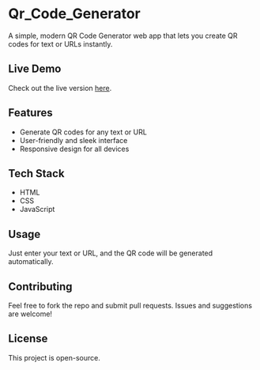 # Qr_Code_Generator

A simple, modern QR Code Generator web app that lets you create QR codes for text or URLs instantly.

## Live Demo
Check out the live version [here](https://qr-code-generator-text-url.netlify.app/).

## Features
- Generate QR codes for any text or URL
- User-friendly and sleek interface
- Responsive design for all devices

## Tech Stack
- HTML
- CSS
- JavaScript

## Usage
Just enter your text or URL, and the QR code will be generated automatically.

## Contributing
Feel free to fork the repo and submit pull requests. Issues and suggestions are welcome!

## License
This project is open-source.
